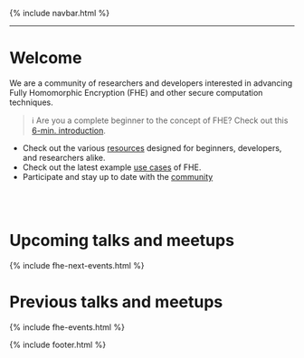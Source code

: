 {% include navbar.html %}
<hr/>

# Welcome 
<!-- [<img src="https://img.shields.io/badge/Github-edit%20this%20page-lightgrey">](https://github.com/FHE-org/fhe-org.github.io) -->
  
We are a community of researchers and developers interested in advancing Fully Homomorphic Encryption (FHE) and other secure computation techniques.

> ℹ️ Are you a complete beginner to the concept of FHE? Check out this <a href="https://6min.zama.ai/" target="_blank">6-min. introduction</a>. 

- Check out the various [resources](./fhe-resources) designed for beginners, developers, and researchers alike.
- Check out the latest example [use cases](./fhe-use-cases) of FHE.
- Participate and stay up to date with the [community](./fhe-community)

<br><br>


# Upcoming talks and meetups

{% include fhe-next-events.html %}

# Previous talks and meetups

{% include fhe-events.html %}


{% include footer.html %}

